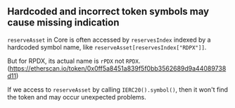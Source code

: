 ## Hardcoded and incorrect token symbols may cause missing indication

`reserveAsset` in Core is often accessed by `reservesIndex` indexed by a hardcoded symbol name, like `reserveAsset[reservesIndex["RDPX"]]`.

But for RPDX, its actual name is `rPDX` not `RPDX`. (https://etherscan.io/token/0x0ff5a8451a839f5f0bb3562689d9a44089738d11)

If we access to `reserveAsset` by calling `IERC20().symbol()`, then it won't find the token and may occur unexpected problems.